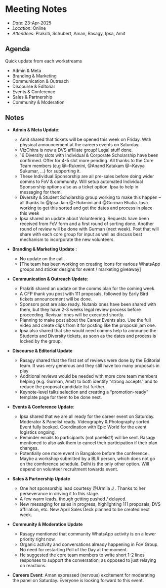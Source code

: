 # Meeting Notes

- _Date_: 23-Apr-2025
- _Location_: Online
- _Attendees_: Prakriti, Schubert, Aman, Rasagy, Ipsa, Amit

## Agenda

Quick update from each workstreams

- Admin & Meta
- Branding & Marketing
- Communication & Outreach
- Discourse & Editorial
- Events & Conference
- Sales & Partnership
- Community & Moderation

## Notes

-  **Admin & Meta Update**: 
     - Amit shared that tickets will be opened this week on Friday. With physical announcement at the careers events on Saturday.
     - VizChitra is now a DVS affiliate group! Legal stuff done.
     - 16 Diversity slots with Individual & Corporate Scholarship have been confirmed.  Offer for 4-5 slot more pending. All thanks to the  Core Team members (e.g @⁨~Rukmini⁩, @⁨Anand Katakam⁩ @⁨~Kavya Sukumar⁩, …) for supporting it. 
     - These Individual Sponsorship are all pre-sales before doing wider comms to FoV & community. Will setup automated Individual Sponsorship options also as a ticket option. Ipsa to help in messaging for them.
     - Diversity & Student Scholarship group working to make this happen – all thanks to @⁨Ipsa Jain⁩ @⁨~Rukmini⁩ and @⁨Gurman Bhatia⁩. Ipsa working to get this sorted and  get the dates and process in place this week
     - Ipsa shared an update about Volunteering. Requests have been received from FoV form and a first round of sorting done. Another round of review will be done with Gurman (next week). Post that will share with each core group for input as well as discuss best mechanism to incorporate the new volunteers.

- **Branding & Marketing Update** :     
    - No update on the call.
    - [The team has been working on creating icons for various WhatsApp groups and sticker designs for event / marketing giveaway]

- **Communication & Outreach Update**: 
    - Prakriti shared an update on the comms plan for the coming week.
    - A CFP thank you post with 111 proposals, followed by Early Bird tickets announcement will be done.
    - Sponsors post are also ready. Nutanix ones have been shared with them, but they have 2-3 weeks legal review process before proceeding. Revisual ones will be executed shortly. 
    - Planning to make post about the Career Events also. Use the full video and create clips from it for posting like the proposal jam one.
    - Ipsa also shared that she would need comms help to announce the Students and Diversity tickets, as soon as the dates and process is locked by the group.

- **Discourse & Editorial Update**
    - Rasagy shared that the first set of reviews were done by the Editorial team. It was very generous and they still have too many proposals in play 
    - Additional reviews would be needed with more core team members helping (e.g. Gurman, Amit) to both identify “strong accepts” and to reduce the proposal candidate list further.
    - Keynote-level talks selection and creating a “promotion-ready” template page for them to be done next. 
 
- **Events & Conference Update**: 
    - Ipsa shared that we are all ready for the career event on Saturday. Moderator & Panelist ready. Videography & Photography sorted. Event fully booked. Coordination with Epic World for the event logistics ongoing.
    - Reminder emails to participants (not panelist!) will be sent. Rasagy mentioned to also ask them to cancel their participation if their plan changes.
    - Potentially one more event in Bangalore before the conference. Maybe a workshop submitted by a BLR person, which does not go on the comference schedule. Delhi is the only other option. Will depend on volunteer recruitment towards event.

- **Sales & Partnership Update**
   - One hot sponsorship lead courtesy @⁨Urmila J⁩ . Thanks to her perseverance in driving it to this stage.  
   - A few warm leads, though getting pushed / delayed.
   - New messaging for sales in progress, highlighting 111 proposals, DVS affiliation, etc. New April Sales Deck planned to be created next week.
  
- **Community & Moderation Update**
   - Rasagy mentioned that community WhatsApp activity is on a lower priority right now.
   - Organic activity and conversations already happening in FoV Group. No need for restarting Poll of the Day at the moment.
  - He suggested the core team members to write short 1-2 lines responses to support the conversation, as opposed to just relaying on reactions. 

- **Careers Event**: Aman expressed (nervous) excitement for moderating the panel on Saturday. Everyone is looking forward to this event.